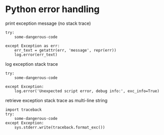 Python error handling
=====================




print exception message (no stack trace)

    try:
        some-dangerous-code

    except Exception as err:
        err_text = getattr(err, 'message', repr(err))
        log.error(err_text)

log exception stack trace


    try:
        some-dangerous-code

    except Exception:
        log.error('Unexpected script error, debug info:', exc_info=True)


retrieve exception stack trace as multi-line string

    import traceback 
    try:
        some-dangerous-code
    except Exception:
        sys.stderr.write(traceback.format_exc())
